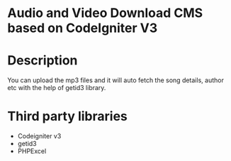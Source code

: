 # Audio and Video Download CMS based on CodeIgniter V3

# Description
You can upload the mp3 files and it will auto fetch the song details, author etc with the help of getid3 library.

# Third party libraries
- Codeigniter v3
- getid3
- PHPExcel
